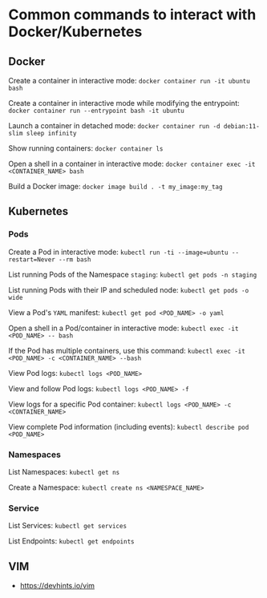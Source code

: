 # Common commands to interact with Docker/Kubernetes

## Docker

Create a container in interactive mode:
`docker container run -it ubuntu bash`

Create a container in interactive mode while modifying the entrypoint:
`docker container run --entrypoint bash -it ubuntu`

Launch a container in detached mode:
`docker container run -d debian:11-slim sleep infinity`

Show running containers:
`docker container ls`

Open a shell in a container in interactive mode:
`docker container exec -it <CONTAINER_NAME> bash`

Build a Docker image:
`docker image build . -t my_image:my_tag`

## Kubernetes

### Pods

Create a Pod in interactive mode:
`kubectl run -ti --image=ubuntu --restart=Never --rm bash`

List running Pods of the Namespace `staging`:
`kubectl get pods -n staging`

List running Pods with their IP and scheduled node:
`kubectl get pods -o wide`

View a Pod's `YAML` manifest:
`kubectl get pod <POD_NAME> -o yaml`

Open a shell in a Pod/container in interactive mode:
`kubectl exec -it <POD_NAME> -- bash`

If the Pod has multiple containers, use this command:
`kubectl exec -it <POD_NAME> -c <CONTAINER_NAME> --bash`

View Pod logs:
`kubectl logs <POD_NAME>`

View and follow Pod logs:
`kubectl logs <POD_NAME> -f`

View logs for a specific Pod container:
`kubectl logs <POD_NAME> -c <CONTAINER_NAME>`

View complete Pod information (including events):
`kubectl describe pod <POD_NAME>`

### Namespaces

List Namespaces:
`kubectl get ns`

Create a Namespace:
`kubectl create ns <NAMESPACE_NAME>`

### Service

List Services:
`kubectl get services`

List Endpoints:
`kubectl get endpoints`

## VIM

- https://devhints.io/vim
